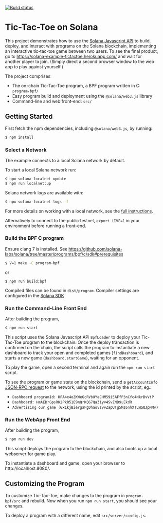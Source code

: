 [![Build status][travis-image]][travis-url]

[travis-image]: https://api.travis-ci.org/solana-labs/example-tictactoe.svg?branch=master
[travis-url]: https://travis-ci.org/solana-labs/example-tictactoe

# Tic-Tac-Toe on Solana

This project demonstrates how to use the [Solana Javascript API](https://github.com/solana-labs/solana-web3.js)
to build, deploy, and interact with programs on the Solana blockchain, implementing an interactive tic-tac-toe game between two users.
To see the final product, go to https://solana-example-tictactoe.herokuapp.com/ and wait for another player to join.
(Simply direct a second browser window to the web app to play against yourself.)

The project comprises:

* The on-chain Tic-Tac-Toe program, a BPF program written in C: `program-bpf/`
* Easy program build and deployment using the `@solana/web3.js` library
* Command-line and web front-end: `src/`

## Getting Started

First fetch the npm dependencies, including `@solana/web3.js`, by running:
```sh
$ npm install
```

### Select a Network
The example connects to a local Solana network by default.

To start a local Solana network run:
```bash
$ npx solana-localnet update
$ npm run localnet:up
```

Solana network logs are available with:
```bash
$ npx solana-localnet logs -f
```

For more details on working with a local network, see the [full instructions](https://github.com/solana-labs/solana-web3.js#local-network).

Alternatively to connect to the public testnet, `export LIVE=1` in your environment before running a front-end.

### Build the BPF C program
Ensure clang 7 is installed.  See https://github.com/solana-labs/solana/tree/master/programs/bpf/c/sdk#prerequisites

```sh
$ V=1 make -C program-bpf
```
or
```
$ npm run build:bpf
```

Compiled files can be found in `dist/program`. Compiler settings are configured in the [Solana SDK](https://github.com/solana-labs/solana/tree/master/programs/bpf/c/sdk/bpf.mk)

### Run the Command-Line Front End
After building the program,

```sh
$ npm run start
```

This script uses the Solana Javascript API `BpfLoader` to deploy your Tic-Tac-Toe program to the blockchain.
Once the deploy transaction is confirmed on the chain, the script calls the program to instantiate a new dashboard
to track your open and completed games (`findDashboard`), and starts a new game (`dashboard.startGame`), waiting for an opponent.

To play the game, open a second terminal and again run the `npm run start` script.

To see the program or game state on the blockchain, send a `getAccountInfo` [JSON-RPC request](https://github.com/solana-labs/solana/blob/master/doc/json-rpc.md#getaccountinfo) to the network,
using the id printed by the script, eg.:
* `Dashboard programId: HFA4x4oZKWeGcRVbUYaCHM59i5AFfP3nCfc4NkrBvVtP`
* `Dashboard: HmAEDrGpsRK2PkR51E9mQrKQG7Qa3iyv4SvZND9uEkdR`
* `Advertising our game (Gx1kjBieYgaPgDhaovzvvZapUTg5Mz6nhXTLWSQJpNMv)`

### Run the WebApp Front End
After building the program,

```sh
$ npm run dev
```

This script deploys the program to the blockchain, and also boots up a local webserver
for game play.

To instantiate a dashboard and game, open your browser to http://localhost:8080/.

## Customizing the Program
To customize Tic-Tac-Toe, make changes to the program in `program-bpf/src` and rebuild.
Now when you run `npm run start`, you should see your changes.

To deploy a program with a different name, edit `src/server/config.js`.

